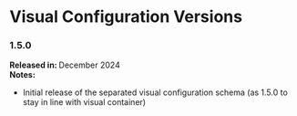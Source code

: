 # Visual Configuration Versions

### 1.5.0

<b>Released in: </b> December 2024 <br />
<b>Notes: </b> 
- Initial release of the separated visual configuration schema (as 1.5.0 to stay in line with visual container)